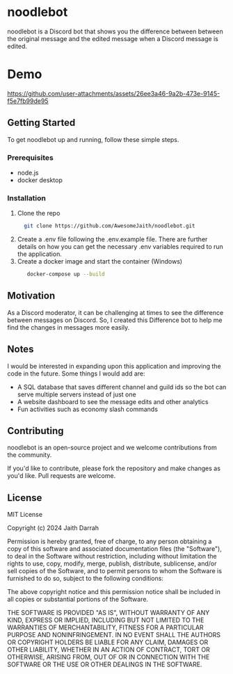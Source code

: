 # noodlebot

noodlebot is a Discord bot that shows you the difference between between the original message and the edited message when a Discord message is edited.

# Demo

https://github.com/user-attachments/assets/26ee3a46-9a2b-473e-9145-f5e7fb99de95

## Getting Started

To get noodlebot up and running, follow these simple steps.

### Prerequisites
* node.js
* docker desktop

### Installation

1. Clone the repo
   ```sh
     git clone https://github.com/AwesomeJaith/noodlebot.git
   ```
2. Create a .env file following the .env.example file. There are further details on how you can get the necessary .env variables required to run the application.
3. Create a docker image and start the container (Windows)
   ```sh
      docker-compose up --build
   ```

## Motivation

As a Discord moderator, it can be challenging at times to see the difference between messages on Discord. So, I created this Difference bot to help me find the changes in messages more easily.

## Notes

I would be interested in expanding upon this application and improving the code in the future. Some things I would add are:
* A SQL database that saves different channel and guild ids so the bot can serve multiple servers instead of just one
* A website dashboard to see the message edits and other analytics
* Fun activities such as economy slash commands

## Contributing

noodlebot is an open-source project and we welcome contributions from the community.

If you'd like to contribute, please fork the repository and make changes as you'd like. Pull requests are welcome.

## License

MIT License

Copyright (c) 2024 Jaith Darrah

Permission is hereby granted, free of charge, to any person obtaining a copy
of this software and associated documentation files (the "Software"), to deal
in the Software without restriction, including without limitation the rights
to use, copy, modify, merge, publish, distribute, sublicense, and/or sell
copies of the Software, and to permit persons to whom the Software is
furnished to do so, subject to the following conditions:

The above copyright notice and this permission notice shall be included in all
copies or substantial portions of the Software.

THE SOFTWARE IS PROVIDED "AS IS", WITHOUT WARRANTY OF ANY KIND, EXPRESS OR
IMPLIED, INCLUDING BUT NOT LIMITED TO THE WARRANTIES OF MERCHANTABILITY,
FITNESS FOR A PARTICULAR PURPOSE AND NONINFRINGEMENT. IN NO EVENT SHALL THE
AUTHORS OR COPYRIGHT HOLDERS BE LIABLE FOR ANY CLAIM, DAMAGES OR OTHER
LIABILITY, WHETHER IN AN ACTION OF CONTRACT, TORT OR OTHERWISE, ARISING FROM,
OUT OF OR IN CONNECTION WITH THE SOFTWARE OR THE USE OR OTHER DEALINGS IN THE
SOFTWARE.

